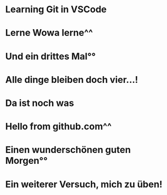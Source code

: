 # Learning Git in VSCode
# Lerne Wowa lerne^^
# Und ein drittes Mal°°
# Alle dinge bleiben doch vier...!
# Da ist noch was

# Hello from github.com^^

# Einen wunderschönen guten Morgen°°

# Ein weiterer Versuch, mich zu üben!
